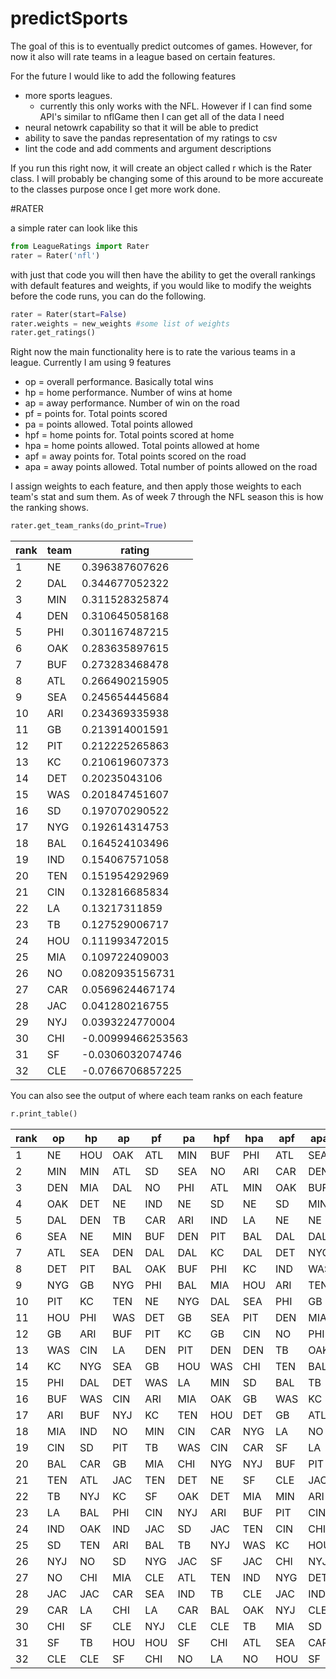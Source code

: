 # predictSports


The goal of this is to eventually predict outcomes of games. However, for now it also will rate teams in a league based on certain features.


For the future I would like to add the following features

* more sports leagues.
  * currently this only works with the NFL. However if I can find some API's similar to nflGame then I can get all of the data I need
* neural netowrk capability so that it will be able to predict
* ability to save the pandas representation of my ratings to csv
* lint the code and add comments and argument descriptions


If you run this right now, it will create an object called r which is the Rater class. I will probably be changing some of this around to be more accureate to the classes purpose once I get more work done.


#RATER

a simple rater can look like this

```python
from LeagueRatings import Rater
rater = Rater('nfl')
```

with just that code you will then have the ability to get the overall rankings with default features and weights, if you would like to modify the weights before the code runs, you can do the following.

```python
rater = Rater(start=False)
rater.weights = new_weights #some list of weights
rater.get_ratings()
```


Right now the main functionality here is to rate the various teams in a league. Currently I am using 9 features

* op = overall performance. Basically total wins
* hp = home performance. Number of wins at home
* ap = away performance. Number of win on the road
* pf = points for. Total points scored
* pa = points allowed. Total points allowed
* hpf = home points for. Total points scored at home
* hpa = home points allowed. Total points allowed at home
* apf = away points for. Total points scored on the road
* apa = away points allowed. Total number of points allowed on the road

I assign weights to each feature, and then apply those weights to each team's stat and sum them. As of week 7 through the NFL season this is how the ranking shows.

```python
rater.get_team_ranks(do_print=True)
```

rank |team|rating
-----|----|------
1|NE|0.396387607626
2|DAL|0.344677052322
3|MIN|0.311528325874
4|DEN|0.310645058168
5|PHI|0.301167487215
6|OAK|0.283635897615
7|BUF|0.273283468478
8|ATL|0.266490215905
9|SEA|0.245654445684
10|ARI|0.234369335938
11|GB|0.213914001591
12|PIT|0.212225265863
13|KC|0.210619607373
14|DET|0.20235043106
15|WAS|0.201847451607
16|SD|0.197070290522
17|NYG|0.192614314753
18|BAL|0.164524103496
19|IND|0.154067571058
20|TEN|0.151954292969
21|CIN|0.132816685834
22|LA|0.13217311859
23|TB|0.127529006717
24|HOU|0.111993472015
25|MIA|0.109722409003
26|NO|0.0820935156731
27|CAR|0.0569624467174
28|JAC|0.041280216755
29|NYJ|0.0393224770004
30|CHI|-0.00999466253563
31|SF|-0.0306032074746
32|CLE|-0.0766706857225


You can also see the output of where each team ranks on each feature
```python
r.print_table()
```

rank|op|hp|ap|pf|pa|hpf|hpa|apf|apa
---|---|---|---|---|---|---|---|---|---
1|NE|HOU|OAK|ATL|MIN|BUF|PHI|ATL|SEA
2|MIN|MIN|ATL|SD|SEA|NO|ARI|CAR|DEN
3|DEN|MIA|DAL|NO|PHI|ATL|MIN|OAK|BUF
4|OAK|DET|NE|IND|NE|SD|NE|SD|MIN
5|DAL|DEN|TB|CAR|ARI|IND|LA|NE|NE
6|SEA|NE|MIN|BUF|DEN|PIT|BAL|DAL|DAL
7|ATL|SEA|DEN|DAL|DAL|KC|DAL|DET|NYG
8|DET|PIT|BAL|OAK|BUF|PHI|KC|IND|WAS
9|NYG|GB|NYG|PHI|BAL|MIA|HOU|ARI|TEN
10|PIT|KC|TEN|NE|NYG|DAL|SEA|PHI|GB
11|HOU|PHI|WAS|DET|GB|SEA|PIT|DEN|MIA
12|GB|ARI|BUF|PIT|KC|GB|CIN|NO|PHI
13|WAS|CIN|LA|DEN|PIT|DEN|DEN|TB|OAK
14|KC|NYG|SEA|GB|HOU|WAS|CHI|TEN|BAL
15|PHI|DAL|DET|WAS|LA|MIN|SD|BAL|TB
16|BUF|WAS|CIN|ARI|MIA|OAK|GB|WAS|KC
17|ARI|BUF|NYJ|KC|TEN|HOU|DET|GB|ATL
18|MIA|IND|NO|MIN|CIN|CAR|NYG|LA|NO
19|CIN|SD|PIT|TB|WAS|CIN|CAR|SF|LA
20|BAL|CAR|GB|MIA|CHI|NYG|NYJ|BUF|PIT
21|TEN|ATL|JAC|TEN|DET|NE|SF|CLE|JAC
22|TB|NYJ|KC|SF|OAK|DET|MIA|MIN|ARI
23|LA|BAL|PHI|CIN|NYJ|ARI|BUF|PIT|CIN
24|IND|OAK|IND|JAC|SD|JAC|TEN|CIN|CHI
25|SD|TEN|ARI|BAL|TB|NYJ|WAS|KC|HOU
26|NYJ|NO|SD|NYG|JAC|SF|JAC|CHI|NYJ
27|NO|CHI|MIA|CLE|ATL|TEN|IND|NYG|DET
28|JAC|JAC|CAR|SEA|IND|TB|CLE|JAC|IND
29|CAR|LA|CHI|LA|CAR|BAL|OAK|NYJ|CLE
30|CHI|SF|CLE|NYJ|CLE|CLE|TB|MIA|SD
31|SF|TB|HOU|HOU|SF|CHI|ATL|SEA|CAR
32|CLE|CLE|SF|CHI|NO|LA|NO|HOU|SF
